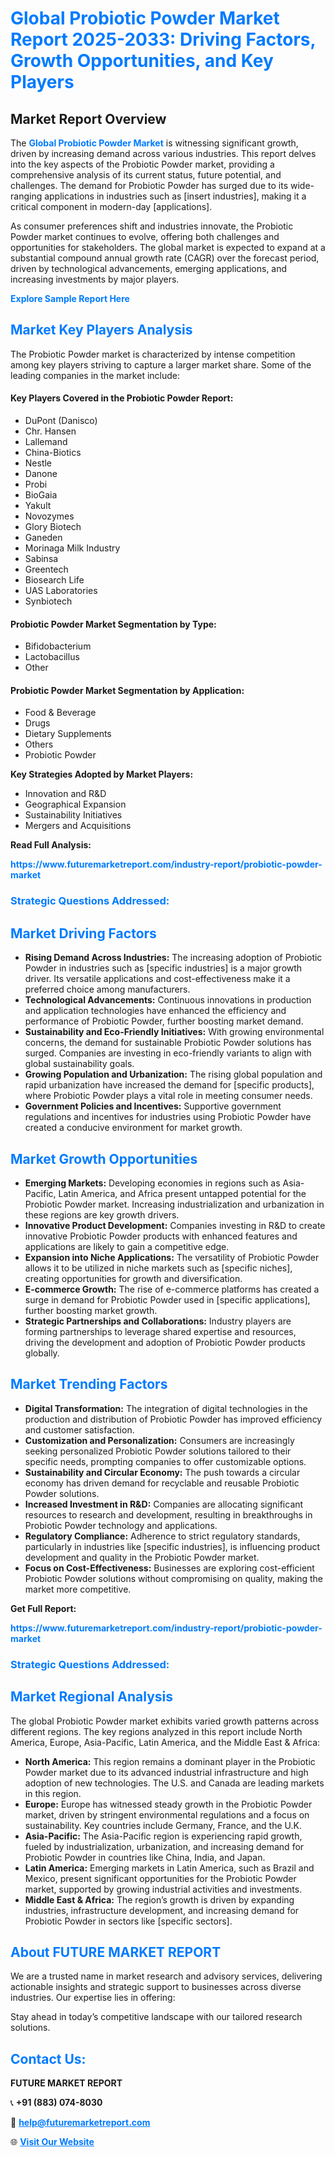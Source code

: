 <h1 style="color: #007BFF;">Global Probiotic Powder Market Report 2025-2033: Driving Factors, Growth Opportunities, and Key Players</h1>

<section id="overview">
<h2>Market Report Overview</h2>
<p>The <a href="https://www.futuremarketreport.com/industry-report/probiotic-powder-market" style="color: #007BFF; text-decoration: none;"><strong>Global Probiotic Powder Market</strong></a> is witnessing significant growth, driven by increasing demand across various industries. This report delves into the key aspects of the Probiotic Powder market, providing a comprehensive analysis of its current status, future potential, and challenges. The demand for Probiotic Powder has surged due to its wide-ranging applications in industries such as [insert industries], making it a critical component in modern-day [applications].</p>
<p>As consumer preferences shift and industries innovate, the Probiotic Powder market continues to evolve, offering both challenges and opportunities for stakeholders. The global market is expected to expand at a substantial compound annual growth rate (CAGR) over the forecast period, driven by technological advancements, emerging applications, and increasing investments by major players.</p>
</section>

<section id="overview">
<p><a href="https://www.futuremarketreport.com/request-sample/reportId=111108" style="color: #007BFF; text-decoration: none;"><strong>Explore Sample Report Here</strong></a></p>
</section>

<section id="key-players">
<h2 style="color: #007BFF;">Market Key Players Analysis</h2>
<p>The Probiotic Powder market is characterized by intense competition among key players striving to capture a larger market share. Some of the leading companies in the market include:</p>
<h4>Key Players Covered in the Probiotic Powder Report:</h4>
<ul><li>DuPont (Danisco)</li><li>Chr. Hansen</li><li>Lallemand</li><li>China-Biotics</li><li>Nestle</li><li>Danone</li><li>Probi</li><li>BioGaia</li><li>Yakult</li><li>Novozymes</li><li>Glory Biotech</li><li>Ganeden</li><li>Morinaga Milk Industry</li><li>Sabinsa</li><li>Greentech</li><li>Biosearch Life</li><li>UAS Laboratories</li><li>Synbiotech</li></ul>
<h4>Probiotic Powder Market Segmentation by Type:</h4>
<ul><li>Bifidobacterium</li><li>Lactobacillus</li><li>Other</li></ul>

<h4>Probiotic Powder Market Segmentation by Application:</h4>
<ul><li>Food &amp; Beverage</li><li>Drugs</li><li>Dietary Supplements</li><li>Others</li><li>Probiotic Powder</li></ul>
<p><strong>Key Strategies Adopted by Market Players:</strong></p>
<ul>
<li>Innovation and R&D</li>
<li>Geographical Expansion</li>
<li>Sustainability Initiatives</li>
<li>Mergers and Acquisitions</li>
</ul>
</section>

<section>
<p><strong>Read Full Analysis: </strong></p><a href="https://www.futuremarketreport.com/industry-report/probiotic-powder-market" style="color: #007BFF; text-decoration: none;"><strong>https://www.futuremarketreport.com/industry-report/probiotic-powder-market</strong></a>
<h3 style="color: #007BFF;">Strategic Questions Addressed:</h3>
</section>

<section id="driving-factors">
<h2 style="color: #007BFF;">Market Driving Factors</h2>
<ul>
<li><strong>Rising Demand Across Industries:</strong> The increasing adoption of Probiotic Powder in industries such as [specific industries] is a major growth driver. Its versatile applications and cost-effectiveness make it a preferred choice among manufacturers.</li>
<li><strong>Technological Advancements:</strong> Continuous innovations in production and application technologies have enhanced the efficiency and performance of Probiotic Powder, further boosting market demand.</li>
<li><strong>Sustainability and Eco-Friendly Initiatives:</strong> With growing environmental concerns, the demand for sustainable Probiotic Powder solutions has surged. Companies are investing in eco-friendly variants to align with global sustainability goals.</li>
<li><strong>Growing Population and Urbanization:</strong> The rising global population and rapid urbanization have increased the demand for [specific products], where Probiotic Powder plays a vital role in meeting consumer needs.</li>
<li><strong>Government Policies and Incentives:</strong> Supportive government regulations and incentives for industries using Probiotic Powder have created a conducive environment for market growth.</li>
</ul>
</section>

<section id="growth-opportunities">
<h2 style="color: #007BFF;">Market Growth Opportunities</h2>
<ul>
<li><strong>Emerging Markets:</strong> Developing economies in regions such as Asia-Pacific, Latin America, and Africa present untapped potential for the Probiotic Powder market. Increasing industrialization and urbanization in these regions are key growth drivers.</li>
<li><strong>Innovative Product Development:</strong> Companies investing in R&D to create innovative Probiotic Powder products with enhanced features and applications are likely to gain a competitive edge.</li>
<li><strong>Expansion into Niche Applications:</strong> The versatility of Probiotic Powder allows it to be utilized in niche markets such as [specific niches], creating opportunities for growth and diversification.</li>
<li><strong>E-commerce Growth:</strong> The rise of e-commerce platforms has created a surge in demand for Probiotic Powder used in [specific applications], further boosting market growth.</li>
<li><strong>Strategic Partnerships and Collaborations:</strong> Industry players are forming partnerships to leverage shared expertise and resources, driving the development and adoption of Probiotic Powder products globally.</li>
</ul>
</section>

<section id="trending-factors">
<h2 style="color: #007BFF;">Market Trending Factors</h2>
<ul>
<li><strong>Digital Transformation:</strong> The integration of digital technologies in the production and distribution of Probiotic Powder has improved efficiency and customer satisfaction.</li>
<li><strong>Customization and Personalization:</strong> Consumers are increasingly seeking personalized Probiotic Powder solutions tailored to their specific needs, prompting companies to offer customizable options.</li>
<li><strong>Sustainability and Circular Economy:</strong> The push towards a circular economy has driven demand for recyclable and reusable Probiotic Powder solutions.</li>
<li><strong>Increased Investment in R&D:</strong> Companies are allocating significant resources to research and development, resulting in breakthroughs in Probiotic Powder technology and applications.</li>
<li><strong>Regulatory Compliance:</strong> Adherence to strict regulatory standards, particularly in industries like [specific industries], is influencing product development and quality in the Probiotic Powder market.</li>
<li><strong>Focus on Cost-Effectiveness:</strong> Businesses are exploring cost-efficient Probiotic Powder solutions without compromising on quality, making the market more competitive.</li>
</ul>
</section>

<section>
<p><strong>Get Full Report: </strong></p><a href="https://www.futuremarketreport.com/industry-report/probiotic-powder-market" style="color: #007BFF; text-decoration: none;"><strong>https://www.futuremarketreport.com/industry-report/probiotic-powder-market</strong></a>
<h3 style="color: #007BFF;">Strategic Questions Addressed:</h3>
</section>


<section id="regional-analysis">
<h2 style="color: #007BFF;">Market Regional Analysis</h2>
<p>The global Probiotic Powder market exhibits varied growth patterns across different regions. The key regions analyzed in this report include North America, Europe, Asia-Pacific, Latin America, and the Middle East & Africa:</p>
<ul>
<li><strong>North America:</strong> This region remains a dominant player in the Probiotic Powder market due to its advanced industrial infrastructure and high adoption of new technologies. The U.S. and Canada are leading markets in this region.</li>
<li><strong>Europe:</strong> Europe has witnessed steady growth in the Probiotic Powder market, driven by stringent environmental regulations and a focus on sustainability. Key countries include Germany, France, and the U.K.</li>
<li><strong>Asia-Pacific:</strong> The Asia-Pacific region is experiencing rapid growth, fueled by industrialization, urbanization, and increasing demand for Probiotic Powder in countries like China, India, and Japan.</li>
<li><strong>Latin America:</strong> Emerging markets in Latin America, such as Brazil and Mexico, present significant opportunities for the Probiotic Powder market, supported by growing industrial activities and investments.</li>
<li><strong>Middle East & Africa:</strong> The region’s growth is driven by expanding industries, infrastructure development, and increasing demand for Probiotic Powder in sectors like [specific sectors].</li>
</ul>
</section>

<footer>
<h2 style="color: #007BFF;">About FUTURE MARKET REPORT</h2>
<p>We are a trusted name in market research and advisory services, delivering actionable insights and strategic support to businesses across diverse industries. Our expertise lies in offering:</p>

<p>Stay ahead in today’s competitive landscape with our tailored research solutions.</p>

<h2 style="color: #007BFF;">Contact Us:</h2>
<p><strong>FUTURE MARKET REPORT</strong></p>
<p>📞 <strong>+91 (883) 074-8030</strong></p>
<p>📧 <strong><a href="mailto:help@futuremarketreport.com" style="color: #007BFF;">help@futuremarketreport.com</a></strong></p>
<p>🌐 <strong><a href="https://www.futuremarketreport.com/" style="color: #007BFF;">Visit Our Website</a></strong></p>
</footer>